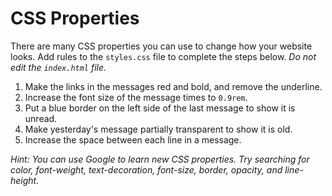 # CSS Properties

There are many CSS properties you can use to change how your website looks. Add rules to the `styles.css` file to complete the steps below. _Do not edit the `index.html` file._

1. Make the links in the messages red and bold, and remove the underline.
2. Increase the font size of the message times to `0.9rem`.
3. Put a blue border on the left side of the last message to show it is unread.
4. Make yesterday's message partially transparent to show it is old.
5. Increase the space between each line in a message.

_Hint: You can use Google to learn new CSS properties. Try searching for color, font-weight, text-decoration, font-size, border, opacity, and line-height._
